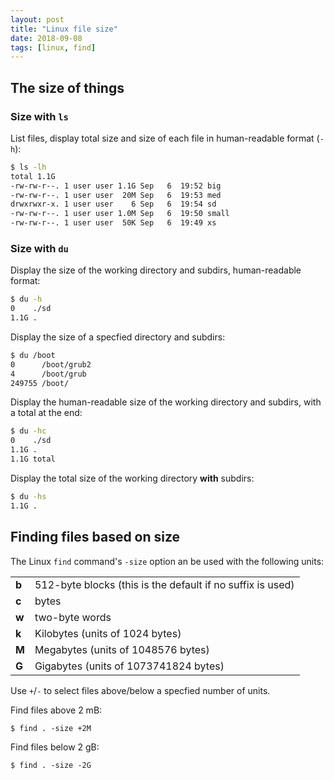 ```yaml
---
layout: post
title: "Linux file size"
date: 2018-09-08
tags: [linux, find]
---
```


## The size of things


### Size with `ls`

List files, display total size and size of each file in human-readable format (`-h`):

```bash
$ ls -lh
total 1.1G
-rw-rw-r--. 1 user user 1.1G Sep   6  19:52 big
-rw-rw-r--. 1 user user  20M Sep   6  19:53 med
drwxrwxr-x. 1 user user    6 Sep   6  19:54 sd
-rw-rw-r--. 1 user user 1.0M Sep   6  19:50 small
-rw-rw-r--. 1 user user  50K Sep   6  19:49 xs
```

### Size with `du`

Display the size of the working directory and subdirs, human-readable format:

```bash
$ du -h
0    ./sd
1.1G .
```

Display the size of a specfied directory and subdirs:

```bash
$ du /boot
0      /boot/grub2
4      /boot/grub
249755 /boot/
```

Display the human-readable size of the working directory and subdirs, with a total at the end:

```bash
$ du -hc
0    ./sd
1.1G .
1.1G total
```

Display the total size of the working directory **with** subdirs:

```bash
$ du -hs
1.1G .
```


## Finding files based on size

The Linux `find` command's `-size` option an be used with the following units:

|    |                                                           |
|----|-----------------------------------------------------------|
|**b** | 512-byte blocks (this is the default if no suffix is used)
|**c** | bytes
|**w** | two-byte words
|**k** | Kilobytes (units of 1024 bytes)
|**M** | Megabytes (units of 1048576 bytes)
|**G** | Gigabytes (units of 1073741824 bytes)

Use `+`/`-` to select files above/below a specfied number of units.


Find files above 2 mB:

```
$ find . -size +2M
```

Find files below 2 gB:

```
$ find . -size -2G
```
